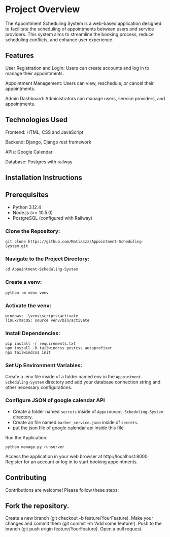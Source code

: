 # Project Overview

The Appointment Scheduling System is a web-based application designed to facilitate the scheduling of appointments between users and service providers. This system aims to streamline the booking process, reduce scheduling conflicts, and enhance user experience.

## Features

User Registration and Login: Users can create accounts and log in to manage their appointments.

Appointment Management: Users can view, reschedule, or cancel their appointments.

Admin Dashboard: Administrators can manage users, service providers, and appointments.

## Technologies Used

Frontend: HTML, CSS and JavaScript

Backend: Django, Django rest framework

APIs: Google Calendar

Database: Postgres with railway

## Installation Instructions

## Prerequisites

- Python 3.12.4
- Node.js (>= 10.5.0)
- PostgreSQL (configured with Railway)


### Clone the Repository:

```
git clone https://github.com/Matiaszz/Appointment-Scheduling-System.git
```

### Navigate to the Project Directory:

```
cd Appointment-Scheduling-System
```

### Create a venv:

```
python -m venv venv
```

### Activate the venv:

```
windows: .\venv\scripts\activate
linux/macOS: source venv/bin/activate
```

### Install Dependencies:

```
pip install -r requirements.txt
npm install -D tailwindcss postcss autoprefixer
npx tailwindcss init
```

### Set Up Environment Variables:

Create a .env file inside of a folder named env in the ``Appointment-Scheduling-System`` directory and add your database connection string and other necessary configurations.

### Configure JSON of google calendar API

- Create a folder named ``secrets`` inside of ``Appointment-Scheduling-System`` directory.
- Create an file named ``barber_service.json`` inside of ``secrets``.
- put the json file of google calendar api inside this file.

Run the Application:

```
python manage.py runserver
```

Access the application in your web browser at http://localhost:8000.
Register for an account or log in to start booking appointments.


## Contributing

Contributions are welcome! Please follow these steps:

## Fork the repository.

Create a new branch (git checkout -b feature/YourFeature).
Make your changes and commit them (git commit -m 'Add some feature').
Push to the branch (git push origin feature/YourFeature).
Open a pull request.

